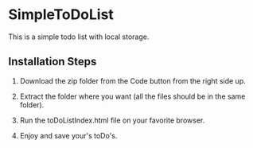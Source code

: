# SimpleToDoList

This is a simple todo list with local storage.

## Installation Steps

1.  Download the zip folder from the Code button from the right side up.

2.  Extract the folder where you want (all the files should be in the same folder).

3.  Run the toDoListIndex.html file on your favorite browser.

4.  Enjoy and save your's toDo's.
